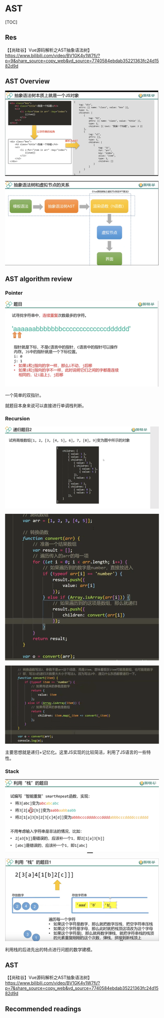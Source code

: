 # AST

[TOC]



## Res

【【尚硅谷】Vue源码解析之AST抽象语法树】 https://www.bilibili.com/video/BV1GK4y1W7fi/?p=9&share_source=copy_web&vd_source=7740584ebdab35221363fc24d1582d9d



## AST Overview

![Screenshot 2023-01-23 at 1.11.10 AM](../../../../../Assets/Pics/Screenshot%202023-01-23%20at%201.11.10%20AM.png)

![Screenshot 2023-01-23 at 1.12.21 AM](../../../../../Assets/Pics/Screenshot%202023-01-23%20at%201.12.21%20AM.png)



## AST algorithm review

### Pointer

![Screenshot 2023-01-23 at 1.14.03 AM](../../../../../Assets/Pics/Screenshot%202023-01-23%20at%201.14.03%20AM.png)


一个简单的双指针。

就题目本身来说可以直接进行单调栈判断。


### Recursion
![Screenshot 2023-01-23 at 1.19.32 AM](../../../../../Assets/Pics/Screenshot%202023-01-23%20at%201.19.32%20AM.png)

![Screenshot 2023-01-23 at 1.16.57 AM](../../../../../Assets/Pics/Screenshot%202023-01-23%20at%201.16.57%20AM.png)

![Screenshot 2023-01-23 at 1.15.45 AM](../../../../../Assets/Pics/Screenshot%202023-01-23%20at%201.15.45%20AM.png)

主要思想就是递归+记忆化。这里JS实现的比较简洁，利用了JS语言的一些特性。


### Stack
![Screenshot 2023-01-23 at 1.20.05 AM](../../../../../Assets/Pics/Screenshot%202023-01-23%20at%201.20.05%20AM.png)

![Screenshot 2023-01-23 at 1.20.52 AM](../../../../../Assets/Pics/Screenshot%202023-01-23%20at%201.20.52%20AM.png)

利用栈的后进先出的特点进行问题的数学建模。



## AST

【【尚硅谷】Vue源码解析之AST抽象语法树】 https://www.bilibili.com/video/BV1GK4y1W7fi/?p=7&share_source=copy_web&vd_source=7740584ebdab35221363fc24d1582d9d



## Recommended readings
[AST(抽象语法树)超详细]: https://blog.csdn.net/weixin_39408343/article/details/95984062
